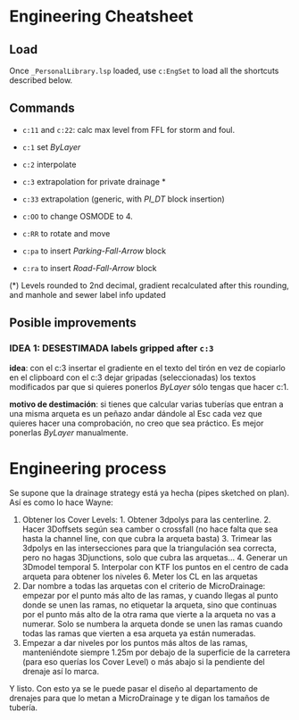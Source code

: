 # Engineering Cheatsheet

## Load

Once `_PersonalLibrary.lsp` loaded, use `c:EngSet` to load all the shortcuts described below.

## Commands

* `c:11` and `c:22`: calc max level from FFL for storm and foul.

* `c:1` set _ByLayer_

* `c:2` interpolate

* `c:3` extrapolation for private drainage \*

* `c:33` extrapolation (generic, with _PI_DT_ block insertion)

* `c:OO` to change OSMODE to 4.

* `c:RR` to rotate and move

* `c:pa` to insert _Parking-Fall-Arrow_ block

* `c:ra` to insert _Road-Fall-Arrow_ block

(*) Levels rounded to 2nd decimal, gradient recalculated after this rounding, and manhole and sewer label info updated


## Posible improvements

### IDEA 1: **DESESTIMADA** labels gripped after `c:3`
**idea**: con el c:3 insertar el gradiente en el texto del tirón en vez de copiarlo en el clipboard con el c:3 dejar gripadas (seleccionadas) los textos modificados par que si quieres ponerlos _ByLayer_ sólo tengas que hacer c:1.

**motivo de destimación**: si tienes que calcular varias tuberías que entran a una misma arqueta es un peñazo andar dándole al Esc cada vez que quieres hacer una comprobación, no creo que sea práctico. Es mejor ponerlas _ByLayer_ manualmente.


# Engineering process

Se supone que la drainage strategy está ya hecha (pipes sketched on plan). Así es como lo hace Wayne:

  1. Obtener los Cover Levels:
    1. Obtener 3dpolys para las centerline.
    2. Hacer 3Doffsets según sea camber o crossfall (no hace falta que sea hasta la channel line, con que cubra la arqueta basta)
    3. Trimear las 3dpolys en las intersecciones para que la triangulación sea correcta, pero no hagas 3Djunctions, solo que cubra las arquetas...
    4. Generar un 3Dmodel temporal
    5. Interpolar con KTF los puntos en el centro de cada arqueta para obtener los niveles
    6. Meter los CL en las arquetas
  2. Dar nombre a todas las arquetas con el criterio de MicroDrainage: empezar por el punto más alto de las ramas, y cuando llegas al punto donde se unen las ramas, no etiquetar la arqueta, sino que continuas por el punto más alto de la otra rama que vierte a la arqueta no vas a numerar. Solo se numbera la arqueta donde se unen las ramas cuando todas las ramas que vierten a esa arqueta ya están numeradas.
  3. Empezar a dar niveles por los puntos más altos de las ramas, manteniéndote siempre 1.25m por debajo de la superficie de la carretera (para eso querías los Cover Level) o más abajo si la pendiente del drenaje así lo marca.

Y listo.
Con esto ya se le puede pasar el diseño al departamento de drenajes para que lo metan a MicroDrainage y te digan los tamaños de tubería.
